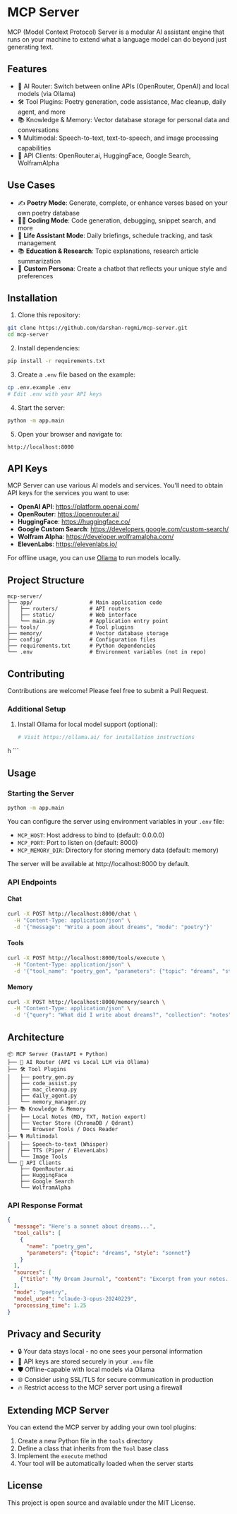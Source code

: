 # MCP Server

MCP (Model Context Protocol) Server is a modular AI assistant engine that runs on your machine to extend what a language model can do beyond just generating text.

## Features

- 🧠 AI Router: Switch between online APIs (OpenRouter, OpenAI) and local models (via Ollama)
- 🛠️ Tool Plugins: Poetry generation, code assistance, Mac cleanup, daily agent, and more
- 📚 Knowledge & Memory: Vector database storage for personal data and conversations
- 🎙️ Multimodal: Speech-to-text, text-to-speech, and image processing capabilities
- 📶 API Clients: OpenRouter.ai, HuggingFace, Google Search, WolframAlpha

## Use Cases

- ✍️ **Poetry Mode**: Generate, complete, or enhance verses based on your own poetry database
- 🧑‍💻 **Coding Mode**: Code generation, debugging, snippet search, and more
- 🎯 **Life Assistant Mode**: Daily briefings, schedule tracking, and task management
- 📚 **Education & Research**: Topic explanations, research article summarization
- 🧠 **Custom Persona**: Create a chatbot that reflects your unique style and preferences

## Installation

1. Clone this repository:
```bash
git clone https://github.com/darshan-regmi/mcp-server.git
cd mcp-server
```

2. Install dependencies:
```bash
pip install -r requirements.txt
```

3. Create a `.env` file based on the example:
```bash
cp .env.example .env
# Edit .env with your API keys
```

4. Start the server:
```bash
python -m app.main
```

5. Open your browser and navigate to:
```
http://localhost:8000
```

## API Keys

MCP Server can use various AI models and services. You'll need to obtain API keys for the services you want to use:

- **OpenAI API**: https://platform.openai.com/
- **OpenRouter**: https://openrouter.ai/
- **HuggingFace**: https://huggingface.co/
- **Google Custom Search**: https://developers.google.com/custom-search/
- **Wolfram Alpha**: https://developer.wolframalpha.com/
- **ElevenLabs**: https://elevenlabs.io/

For offline usage, you can use [Ollama](https://ollama.ai/) to run models locally.

## Project Structure

```
mcp-server/
├── app/                  # Main application code
│   ├── routers/          # API routers
│   ├── static/           # Web interface
│   └── main.py           # Application entry point
├── tools/                # Tool plugins
├── memory/               # Vector database storage
├── config/               # Configuration files
├── requirements.txt      # Python dependencies
└── .env                  # Environment variables (not in repo)
```

## Contributing

Contributions are welcome! Please feel free to submit a Pull Request.

### Additional Setup

1. Install Ollama for local model support (optional):
   ```bash
   # Visit https://ollama.ai/ for installation instructions
h   ```

## Usage

### Starting the Server

```bash
python -m app.main
```

You can configure the server using environment variables in your `.env` file:
- `MCP_HOST`: Host address to bind to (default: 0.0.0.0)
- `MCP_PORT`: Port to listen on (default: 8000)
- `MCP_MEMORY_DIR`: Directory for storing memory data (default: memory)

The server will be available at http://localhost:8000 by default.

### API Endpoints

#### Chat

```bash
curl -X POST http://localhost:8000/chat \
  -H "Content-Type: application/json" \
  -d '{"message": "Write a poem about dreams", "mode": "poetry"}'
```

#### Tools

```bash
curl -X POST http://localhost:8000/tools/execute \
  -H "Content-Type: application/json" \
  -d '{"tool_name": "poetry_gen", "parameters": {"topic": "dreams", "style": "sonnet"}}'
```

#### Memory

```bash
curl -X POST http://localhost:8000/memory/search \
  -H "Content-Type: application/json" \
  -d '{"query": "What did I write about dreams?", "collection": "notes"}'
```

## Architecture

```
📦 MCP Server (FastAPI + Python)
├── 🧠 AI Router (API vs Local LLM via Ollama)
├── 🛠️ Tool Plugins
│   ├── poetry_gen.py
│   ├── code_assist.py
│   ├── mac_cleanup.py
│   ├── daily_agent.py
│   └── memory_manager.py
├── 📚 Knowledge & Memory
│   ├── Local Notes (MD, TXT, Notion export)
│   ├── Vector Store (ChromaDB / Qdrant)
│   └── Browser Tools / Docs Reader
├── 🎙️ Multimodal
│   ├── Speech-to-text (Whisper)
│   ├── TTS (Piper / ElevenLabs)
│   └── Image Tools
└── 📶 API Clients
    ├── OpenRouter.ai
    ├── HuggingFace
    ├── Google Search
    └── WolframAlpha
```

### API Response Format

```json
{
  "message": "Here's a sonnet about dreams...",
  "tool_calls": [
    {
      "name": "poetry_gen",
      "parameters": {"topic": "dreams", "style": "sonnet"}
    }
  ],
  "sources": [
    {"title": "My Dream Journal", "content": "Excerpt from your notes..."}
  ],
  "mode": "poetry",
  "model_used": "claude-3-opus-20240229",
  "processing_time": 1.25
}
```

## Privacy and Security

- 🔒 Your data stays local - no one sees your personal information
- 🔑 API keys are stored securely in your `.env` file
- 🛡️ Offline-capable with local models via Ollama
- 🌐 Consider using SSL/TLS for secure communication in production
- 🔥 Restrict access to the MCP server port using a firewall

## Extending MCP Server

You can extend the MCP server by adding your own tool plugins:

1. Create a new Python file in the `tools` directory
2. Define a class that inherits from the `Tool` base class
3. Implement the `execute` method
4. Your tool will be automatically loaded when the server starts

## License

This project is open source and available under the MIT License.
